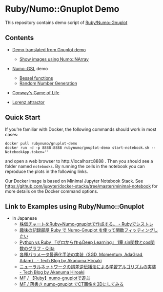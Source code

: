 # Ruby/Numo::Gnuplot Demo

This repository contains demo script of
[Ruby/Numo::Gnuplot](https://github.com/ruby-numo/gnuplot)

## Contents

* [Demo translated from Gnuplot demo](gnuplot)
   * [Show images using Numo::NArray](misc/image)

* [Numo::GSL](https://github.com/ruby-numo/gsl) demo
   * [Bessel functions](gsl/bessel)
   * [Random Number Generation](gsl/rng)

* [Conway's Game of Life](misc/lifegame)
* [Lorenz attractor](misc/lorenz)

## Quick Start
If you're familiar with Docker, the following commands should work in most cases:

```
docker pull rubynumo/gnuplot-demo
docker run -d -p 8888:8888 rubynumo/gnuplot-demo start-notebook.sh --NotebookApp.token=''
```

and open a web browser to http://localhost:8888 . Then you should see a folder named `notebooks`.
By running the cells in the notebook you can reproduce the plots in the following links.

Our Docker image is based on Minimal Jupyter Notebook Stack.
See https://github.com/jupyter/docker-stacks/tree/master/minimal-notebook for more details on the Docker command options.

## Link to Examples using Ruby/Numo::Gnuplot

* In Japanese
  * [株価チャートをRuby+Numo-gnuplotで作成する。 - Rubyでシストレ](https://thawing-taiga-21738.herokuapp.com/5)
  * [趣味の記録部屋 Ruby で Numo-Gnuplot を使って関数フィッティングしたい](http://conveniencedailylife.blog.fc2.com/blog-entry-105.html)
  * [Python vs Ruby 『ゼロから作るDeep Learning』 1章 sin関数とcos関数のグラフ - Qiita](http://qiita.com/niwasawa/items/6d9aba43f3cdba5ca725)
  * [各種パラメータ最適化手法の実装（SGD, Momentum, AdaGrad, Adam） - Tech Blog by Akanuma Hiroaki](http://blog.akanumahiroaki.com/entry/2017/04/21/090000)
  * [ニューラルネットワークの誤差逆伝播法による学習アルゴリズムの実装 - Tech Blog by Akanuma Hiroaki](http://blog.akanumahiroaki.com/entry/2017/04/15/160000)
  * [MF / 【Ruby】numo-gnuplotで遊ぶ](http://medfreak.info/?p=2492)
  * [MF / 落書き numo-gnuplot でCT画像を3Dにしてみる](http://medfreak.info/?p=2597)
